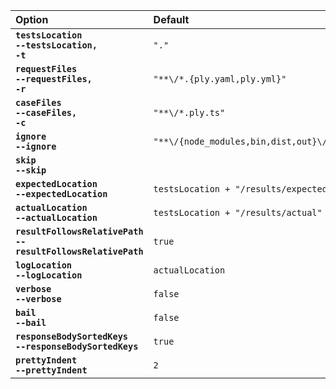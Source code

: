
| Option | Default |
| :----- | :------ |
| **<code>testsLocation</code>**<br>**<code>--testsLocation, -t</code>** | `"."` | Tests base directory. Ply finds requests/cases/workflows under here.
| **<code>requestFiles</code>**<br>**<code>--requestFiles, -r</code>** | `"**\/*.{ply.yaml,ply.yml}"` | Request files glob pattern, relative to testsLocation.
| **<code>caseFiles</code>**<br>**<code>--caseFiles, -c</code>** | `"**\/*.ply.ts"` | Case files glob pattern, relative to testsLocation.
| **<code>ignore</code>**<br>**<code>--ignore</code>** | `"**\/{node_modules,bin,dist,out}\/**"` | File pattern to ignore, relative to testsLocation. Ignored files are not even parsed by Ply.
| **<code>skip</code>**<br>**<code>--skip</code>** | | File pattern for requests/cases/workflows that are loaded but shouldn't be directly executed. The use case for 'skip' is requests that are only meant to be run programmatically from within cases.
| **<code>expectedLocation</code>**<br>**<code>--expectedLocation</code>** | `testsLocation + "/results/expected"` | Base directory containing expected result files.
| **<code>actualLocation</code>**<br>**<code>--actualLocation</code>** | `testsLocation + "/results/actual"` | Base directory containing actual result files.
| **<code>resultFollowsRelativePath</code>**<br>**<code>--resultFollowsRelativePath</code>** | `true` | Result files live under a similar subpath as request/case files. (eg: Expected result relative to 'expectedLocation' is the same as request file relative to 'testsLocation'). Otherwise results directory structure is flat.
| **<code>logLocation</code>**<br>**<code>--logLocation</code>** | `actualLocation` | Base directory for per-suite log files.
| **<code>verbose</code>**<br>**<code>--verbose</code>** | `false` | Display debug/verbose logging output.
| **<code>bail</code>**<br>**<code>--bail</code>** | `false` | Stop execution on first failure.
| **<code>responseBodySortedKeys</code>**<br>**<code>--responseBodySortedKeys</code>** | `true` | Predictable ordering of response body JSON property keys in result files. Usually needed for verification.
| **<code>prettyIndent</code>**<br>**<code>--prettyIndent</code>** | `2` | JSON format indenting for response body content in result files.
